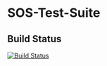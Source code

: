 # SOS-Test-Suite #

## Build Status
[![Build Status](https://travis-ci.org/52North/SOS-Test-Suite.png)](https://travis-ci.org/52North/SOS-Test-Suite)


